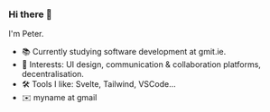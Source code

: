 ### Hi there 👋

I'm Peter.
 - 📚 Currently studying software development at gmit.ie.
 - 🧐 Interests: UI design, communication & collaboration platforms, decentralisation.
 - 🛠 Tools I like: Svelte, Tailwind, VSCode...
 - ✉️ myname at gmail

<!--
**petercoyne/petercoyne** is a ✨ _special_ ✨ repository because its `README.md` (this file) appears on your GitHub profile.

Here are some ideas to get you started:

- 🔭 I’m currently working on ...
- 🌱 I’m currently learning ...
- 👯 I’m looking to collaborate on ...
- 🤔 I’m looking for help with ...
- 💬 Ask me about ...
- 📫 How to reach me: ...
- 😄 Pronouns: ...
- ⚡ Fun fact: ...
-->
